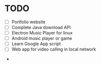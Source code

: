 # TODO
- [ ] Portfolio website
- [ ] Complete Java download API
- [ ] Electron Music Player for linux
- [ ] Android music player or game
- [ ] Learn Google App script
- [ ] Web app for video calling in local network
- 